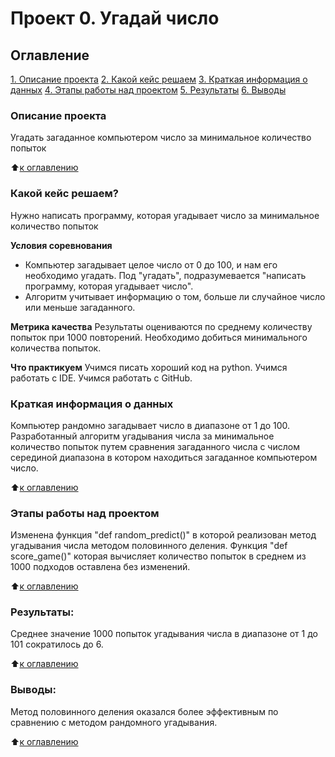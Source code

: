 # Проект 0. Угадай число

## Оглавление
[1. Описание проекта](https://github.com/SergMust/sf_data_science/blob/main/progect_0/README.MD#Описание-проекта)
[2. Какой кейс решаем](https://github.com/SergMust/sf_data_science/blob/main/progect_0/README.MD#Какой-кейс-решаем)
[3. Краткая информация о данных](https://github.com/SergMust/sf_data_science/blob/main/progect_0/README.MD#Краткая-информация-о-данных)
[4. Этапы работы над проектом](https://github.com/SergMust/sf_data_science/blob/main/progect_0/README.MD#Этапы-работы-над-проектом)
[5. Результаты](https://github.com/SergMust/sf_data_science/blob/main/progect_0/README.MD#Результат)
[6. Выводы](https://github.com/SergMust/sf_data_science/blob/main/progect_0/README.MD#Выводы)

### Описание проекта
Угадать загаданное компьютером число за минимальное количество попыток

:arrow_up:[к оглавлению](https://github.com/SergMust/sf_data_science/blob/main/progect_0/README.MD#Оглавление)

### Какой кейс решаем?
Нужно написать программу, которая угадывает число за минимальное количество попыток

**Условия соревнования**
- Компьютер загадывает целое число от 0 до 100, и нам его необходимо угадать. Под "угадать", подразумевается "написать программу, которая угадывает число".
- Алгоритм учитывает информацию о том, больше ли случайное число или меньше загаданного.

**Метрика качества**
Результаты оцениваются по среднему количеству попыток при 1000 повторений. Необходимо добиться минимального количества попыток.

**Что практикуем**
Учимся писать хороший код на python.
Учимся работать с IDE.
Учимся работать с GitHub.

### Краткая информация о данных
Компьютер рандомно загадывает число в диапазоне от 1 до 100. Разработанный алгоритм угадывания числа за минимальное количество попыток путем сравнения загаданного числа с числом серединой диапазона в котором находиться загаданное компьютером число.

:arrow_up:[к оглавлению](https://github.com/SergMust/sf_data_science/blob/main/progect_0/README.MD#Оглавление)


### Этапы работы над проектом  
Изменена функция "def random_predict()" в которой реализован метод угадывания числа методом половинного деления. Функция "def score_game()" которая вычисляет количество попыток в среднем из 1000 подходов оставлена без изменений.

:arrow_up:[к оглавлению](https://github.com/SergMust/sf_data_science/blob/main/progect_0/README.MD#Оглавление)


### Результаты:  
Среднее значение 1000 попыток угадывания числа в диапазоне от 1 до 101 сократилось до 6.

:arrow_up:[к оглавлению](https://github.com/SergMust/sf_data_science/blob/main/progect_0/README.MD#Оглавление)

### Выводы:  
Метод половинного деления оказался более эффективным по сравнению с методом рандомного угадывания.

:arrow_up:[к оглавлению](https://github.com/SergMust/sf_data_science/blob/main/progect_0/README.MD#Оглавление)
